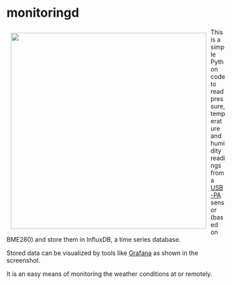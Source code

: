 monitoringd
===

<img src='https://raw.githubusercontent.com/itemir/rpi_boat_utils/master/monitoringd/screenshot.png' align='left' width='450' hspace='10' vspace='10'>

This is a simple Python code to read pressure, temperature and humidity readings from a [USB-PA](http://dogratian.com/products/index.php/menu-sensors/menu-usb-pa-type-a-bmp085) sensor (based on BME280) and store them in InfluxDB, a time series database.


Stored data can be visualized by tools like [Grafana](https://grafana.com/) as shown in the screenshot.


It is an easy means of monitoring the weather conditions at or remotely.
